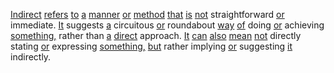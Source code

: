 [Indirect](./indirect.md) [refers](./refers.md) [to](./to.md) [a](./a.md) [manner](./manner.md) [or](./or.md) [method](./method.md) [that](./that.md) [is](./is.md) [not](./not.md) straightforward [or](./or.md) immediate. [It](./it.md) suggests [a](./a.md) circuitous [or](./or.md) roundabout [way](./way.md) [of](./of.md) doing [or](./or.md) achieving [something,](./something.md) rather than [a](./a.md) [direct](./direct.md) approach. [It](./it.md) [can](./can.md) [also](./also.md) [mean](./mean.md) [not](./not.md) directly stating [or](./or.md) expressing [something,](./something.md) [but](./but.md) rather implying [or](./or.md) suggesting [it](./it.md) indirectly.